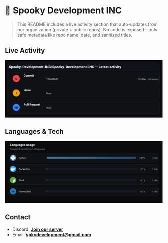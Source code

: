# 👻 Spooky Development INC

> This README includes a live activity section that auto-updates from our organization (private + public repos). No code is exposed—only safe metadata like repo name, date, and sanitized titles.

## Live Activity
![Repo Snapshot](./assets/repo-snapshot.svg?v=722a4b74da)

## Languages & Tech
![Languages Usage](./assets/languages.svg?v=69f7ff9513)

## Contact
- Discord: **[Join our server](https://discord.gg/XYspZgEEJb)**
- Email: **spkydevelopment@gmail.com**
